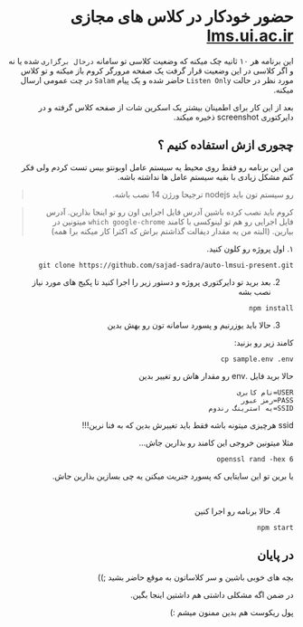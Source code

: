 <div dir="rtl">

حضور خودکار در کلاس های مجازی [lms.ui.ac.ir](http://lms.ui.ac.ir/)
=====

این برنامه هر ۱۰ ثانیه چک میکنه که  وضعیت کلاسی تو سامانه `درحال برگزاری` شده یا نه و اگر کلاسی در این وضعیت قرار گرفت یک صفحه مرورگر کروم باز میکنه و تو کلاس مورد نظر در حالت `Listen Only` حاضر شده و یک پیام `Salam` در چت عمومی ارسال میکنه.

بعد از این کار برای اطمینان بیشتر یک اسکرین شات از صفحه کلاس گرفته و در دایرکتوری screenshot ذخیره میکند.

چجوری ازش استفاده کنیم ؟
----------
من این برنامه رو فقط روی محیط یه سیستم عامل اوبونتو بیس تست کردم ولی فکر کنم مشکل زیادی با بقیه سیستم عامل ها نداشته باشه.

> رو سیستم تون باید nodejs ترجیحا ورژن 14 نصب باشه.

> کروم باید نصب کرده باشین آدرس فایل  اجرایی اون رو تو اینجا بذارین. 
آدرس فایل اجرایی رو هم تو لینوکسی با کامند `which google-chrome` میتونین در بیارین.
(البته من یه مقدار دیفالت گذاشتم براش که اکثرا کار میکنه برا همه)

۱. اول پروژه رو کلون کنید.
```
git clone https://github.com/sajad-sadra/auto-lmsui-present.git
```
2. بعد برید تو دایرکتوری پروژه و دستور زیر را اجرا کنید تا پکیج های مورد نیاز نصب بشه
```
npm install
```
3. حالا باید یوزرنیم و پسورد سامانه تون رو بهش بدین

کامند زیر رو بزنید:
```
cp sample.env .env
```
حالا برید فایل .env رو مقدار هاش رو تغییر بدین
```
USER=نام کابری
PASS=رمز عبور
SSID=یه استرینگ رندوم
```
ssid هرچیزی میتونه باشه فقط باید تغییرش بدین که به فنا نرین!!!

مثلا میتونین خروجی این کامند رو بذارین جاش...
```
openssl rand -hex 6
```
یا برین تو این سایتایی که پسورد جنریت میکنن یه چی بسازین بذارین جاش.

<br/>

4. حالا برنامه رو اجرا کنین
```
npm start
```

در پایان
------
بچه های خوبی باشین و سر کلاساتون به موقع حاضر بشید ;))

در ضمن اگه مشکلی داشتی هم داشتین اینجا بگین.

پول ریکوست هم بدین ممنون میشم :)
</div>
